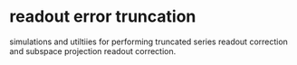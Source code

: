 # readout error truncation

simulations and utiltiies for performing truncated series readout correction and subspace projection readout correction.
